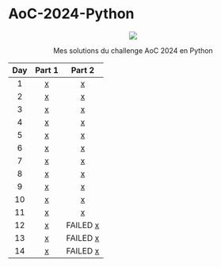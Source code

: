 # AoC-2024-Python

<div align="center">

![](https://geps.dev/progress/56)

<p> Mes solutions du challenge AoC 2024 en Python </p>

| Day | Part 1 | Part 2 |
|:--------:|:--------:|:--------:|
| 1  | [x](solutions/d1p1.py) | [x](solutions/d1p2.py) |
| 2  | [x](solutions/d2p1.py) | [x](solutions/d2p2.py) |
| 3  | [x](solutions/d3p1.py) | [x](solutions/d3p2.py) |
| 4  | [x](solutions/d4p1.py) | [x](solutions/d4p2.py) |
| 5  | [x](solutions/d5p1.py) | [x](solutions/d5p2.py) |
| 6  | [x](solutions/d6p1.py) | [x](solutions/d6p2.py) |
| 7  | [x](solutions/d7p1.py) | [x](solutions/d7p2.py) |
| 8  | [x](solutions/d8p1.py) | [x](solutions/d8p2.py) |
| 9  | [x](solutions/d9p1.py) | [x](solutions/d9p2.py) |
| 10  | [x](solutions/d10p1.py) | [x](solutions/d10p2.py) |
| 11  | [x](solutions/d11p1.py) | [x](solutions/d11p2.py) |
| 12  | [x](solutions/d12p1.py) | FAILED [x](solutions/d12p2.py) | 
| 13  | [x](solutions/d13p1.py) | FAILED [x](solutions/d13p2.py) |
| 14  | [x](solutions/d14p1.py) | FAILED [x](solutions/d14p2.py) |


</div>
